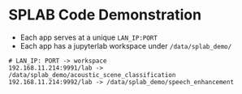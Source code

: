 # SPLAB Code Demonstration
* Each app serves at a unique `LAN_IP:PORT`
* Each app has a jupyterlab workspace under `/data/splab_demo/`
```
# LAN_IP: PORT -> workspace
192.168.11.214:9991/lab -> /data/splab_demo/acoustic_scene_classification
192.168.11.214:9992/lab -> /data/splab_demo/speech_enhancement
```
